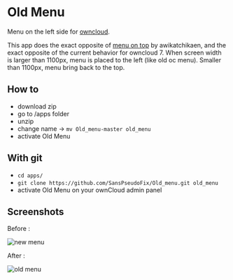 Old Menu
===========

Menu on the left side for [owncloud](http://owncloud.org/).

This app does the exact opposite of [menu on top](https://github.com/awikatchikaen/menu_on_top) by awikatchikaen, and
the exact opposite of the current behavior for owncloud 7.
When screen width is larger than 1100px, menu is placed to the left (like old oc menu). Smaller than 1100px, menu bring back
to the top.

## How to

* download zip
* go to /apps folder
* unzip
* change name -> ````mv Old_menu-master old_menu````
* activate Old Menu

## With git

* ````cd apps/````
* ````git clone https://github.com/SansPseudoFix/Old_menu.git old_menu````
* activate Old Menu on your ownCloud admin panel

## Screenshots

Before :

![new menu](http://sanspseudofix.fr/wp-content/uploads/2014/09/oc_new_menu.png)

After :

![old menu](https://lut.im/AQcZIM8e/UMkf2crE)

